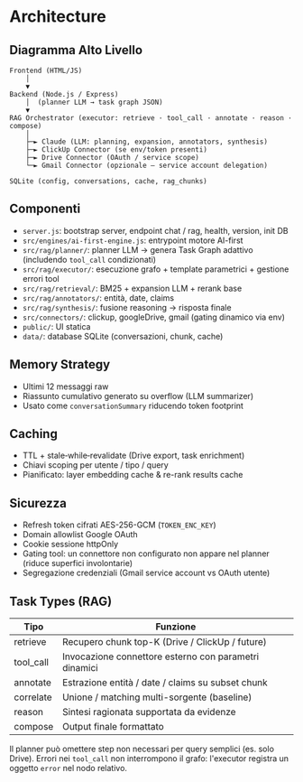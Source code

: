 # Architecture

## Diagramma Alto Livello
```
Frontend (HTML/JS)
    │
    ▼
Backend (Node.js / Express)
    │  (planner LLM → task graph JSON)
    ▼
RAG Orchestrator (executor: retrieve · tool_call · annotate · reason · compose)
    │
    ├─► Claude (LLM: planning, expansion, annotators, synthesis)
    ├─► ClickUp Connector (se env/token presenti)
    ├─► Drive Connector (OAuth / service scope)
    └─► Gmail Connector (opzionale – service account delegation)

SQLite (config, conversations, cache, rag_chunks)
```

## Componenti
- `server.js`: bootstrap server, endpoint chat / rag, health, version, init DB
- `src/engines/ai-first-engine.js`: entrypoint motore AI-first
- `src/rag/planner/`: planner LLM → genera Task Graph adattivo (includendo `tool_call` condizionati)
- `src/rag/executor/`: esecuzione grafo + template parametrici + gestione errori tool
- `src/rag/retrieval/`: BM25 + expansion LLM + rerank base
- `src/rag/annotators/`: entità, date, claims
- `src/rag/synthesis/`: fusione reasoning → risposta finale
- `src/connectors/`: clickup, googleDrive, gmail (gating dinamico via env)
- `public/`: UI statica
- `data/`: database SQLite (conversazioni, chunk, cache)

## Memory Strategy
- Ultimi 12 messaggi raw
- Riassunto cumulativo generato su overflow (LLM summarizer)
- Usato come `conversationSummary` riducendo token footprint

## Caching
- TTL + stale‑while‑revalidate (Drive export, task enrichment)
- Chiavi scoping per utente / tipo / query
- Pianificato: layer embedding cache & re-rank results cache

## Sicurezza
- Refresh token cifrati AES-256-GCM (`TOKEN_ENC_KEY`)
- Domain allowlist Google OAuth
- Cookie sessione httpOnly
- Gating tool: un connettore non configurato non appare nel planner (riduce superfici involontarie)
- Segregazione credenziali (Gmail service account vs OAuth utente)

## Task Types (RAG)
| Tipo | Funzione |
|------|----------|
| retrieve | Recupero chunk top-K (Drive / ClickUp / future) |
| tool_call | Invocazione connettore esterno con parametri dinamici |
| annotate | Estrazione entità / date / claims su subset chunk |
| correlate | Unione / matching multi-sorgente (baseline) |
| reason | Sintesi ragionata supportata da evidenze |
| compose | Output finale formattato |

Il planner può omettere step non necessari per query semplici (es. solo Drive). Errori nei `tool_call` non interrompono il grafo: l'executor registra un oggetto `error` nel nodo relativo.

